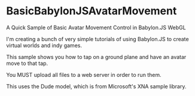 BasicBabylonJSAvatarMovement
============================

A Quick Sample of Basic Avatar Movement Control in Babylon.JS WebGL

I'm creating a bunch of very simple tutorials of using Babylon.JS to create virtual worlds and indy games.  

This sample shows you how to tap on a ground plane and have an avatar move to that tap.

You MUST upload all files to a web server in order to run them.

This uses the Dude model, which is from Microsoft's XNA sample library. 
